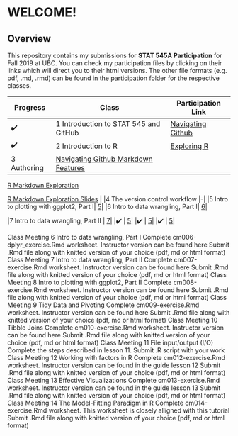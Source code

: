 # **WELCOME!**
## Overview

This repository contains my submissions for **STAT 545A Participation** for Fall 2019 at UBC. You can check my participation files by clicking on their links which will direct you to their html versions. The other file formats (e.g. pdf, .md, .rmd) can be found in the participation folder for the respective classes.

|Progress|Class| Participation Link| 
|----------- | ----------- | ----------- |
|:heavy_check_mark:|1 Introduction to STAT 545 and GitHub|[Navigating Github](https://carleenaortega.github.io/STAT545-participation/Lec1/navigating_github.html)|
|:heavy_check_mark:|2 Introduction to R|[Exploring R](https://carleenaortega.github.io/STAT545-participation/Lec2/Lec2RExploration.html)|
|3 Authoring|[Navigating Github Markdown Features](https://carleenaortega.github.io/STAT545-participation/Lec3/navigating_github.html) 

[R Markdown Exploration](https://carleenaortega.github.io/STAT545-participation/Lec3/R-Markdown-Exploration.html)

[R Markdown Exploration Slides](https://carleenaortega.github.io/STAT545-participation/Lec3/R-Markdown-Exploration-Slides.html) |
|4 The version control workflow |-|
|5 Intro to plotting with ggplot2, Part I| [5](https://carleenaortega.github.io/STAT545-participation/Lec5/cm005-ggplot_intro.html)|
|6 Intro to data wrangling, Part I| [6](https://carleenaortega.github.io/STAT545-participation/Lec6/)|

|7 Intro to data wrangling, Part II | [7](https://carleenaortega.github.io/STAT545-participation/)|
|:heavy_check_mark: | [5](https://carleenaortega.github.io/STAT545-participation/)|
|:heavy_check_mark: | [5](https://carleenaortega.github.io/STAT545-participation/)|
|:heavy_check_mark: | [5](https://carleenaortega.github.io/STAT545-participation/)|


Class Meeting 6 Intro to data wrangling, Part I
Complete cm006-dplyr_exercise.Rmd worksheet. Instructor version can be found here
Submit .Rmd file along with knitted version of your choice (pdf, md or html format)
Class Meeting 7 Intro to data wrangling, Part II
Complete cm007-exercise.Rmd worksheet. Instructor version can be found here
Submit .Rmd file along with knitted version of your choice (pdf, md or html format)
Class Meeting 8 Intro to plotting with ggplot2, Part II
Complete cm008-exercise.Rmd worksheet. Instructor version can be found here
Submit .Rmd file along with knitted version of your choice (pdf, md or html format)
Class Meeting 9 Tidy Data and Pivoting
Complete cm009-exercise.Rmd worksheet. Instructor version can be found here
Submit .Rmd file along with knitted version of your choice (pdf, md or html format)
Class Meeting 10 Tibble Joins
Complete cm010-exercise.Rmd worksheet. Instructor version can be found here
Submit .Rmd file along with knitted version of your choice (pdf, md or html format)
Class Meeting 11 File input/output (I/O)
Complete the steps described in lesson 11.
Submit .R script with your work
Class Meeting 12 Working with factors in R
Complete cm012-exercise.Rmd worksheet. Instructor version can be found in the guide lesson 12
Submit .Rmd file along with knitted version of your choice (pdf, md or html format)
Class Meeting 13 Effective Visualizations
Complete cm013-exercise.Rmd worksheet. Instructor version can be found in the guide lesson 13
Submit .Rmd file along with knitted version of your choice (pdf, md or html format)
Class Meeting 14 The Model-Fitting Paradigm in R
Complete cm014-exercise.Rmd worksheet. This worksheet is closely alligned with this tutorial
Submit .Rmd file along with knitted version of your choice (pdf, md or html format)
